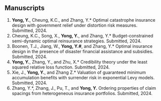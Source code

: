 ## Manuscripts
<ol>

<li><strong>Yong, Y.</strong>, Cheung, K.C., and Zhang, Y.* Optimal catastrophe insurance design with government relief under distortion risk measures. Submitted, 2024.</li>

<li>Cheung, K.C., Song, X., <strong>Yong, Y.</strong>, and Zhang, Y.* Budget-constrained semi-dynamic optimal reinsurance strategies. Submitted, 2024.</li>

<li>Boonen, T.J., Jiang, W., <strong>Yong, Y.#</strong>, and Zhang, Y.* Optimal insurance design in the presence of disaster financial assistance and subsidies. Submitted, 2024.</li>

<li><strong>Yong, Y.</strong>, Zhang, Y., and Zhu, X.* Credibility theory under the least squared relative loss function. Submitted, 2024.</li>





<li>Xie, J., <strong>Yong, Y.</strong>, and Zhang Z.* Valuation of guaranteed minimum accumulation benefits with surrender risk in exponential Levy models. Submitted, 2024.</li>

<li>Zhang, Y.*, Zhang, J., Pu, T., and <strong>Yong, Y.</strong> Ordering properties of claim spacings from heterogeneous insurance portfolios. Submitted, 2024.</li>

</ol>

